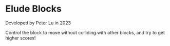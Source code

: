# Elude Blocks
Developed by Peter Lu in 2023

Control the block to move without colliding with other blocks, and try to get higher scores!
